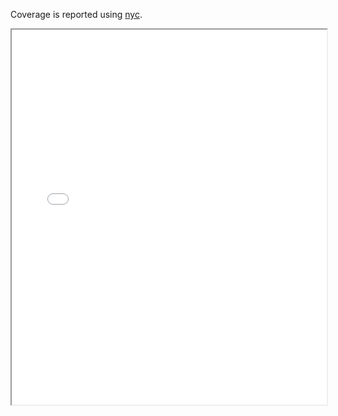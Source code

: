 Coverage is reported using [nyc](https://github.com/istanbuljs/nyc).

<iframe src="coverage/luaparse.js.html" style="width: 100%; height: 600px"></iframe>
